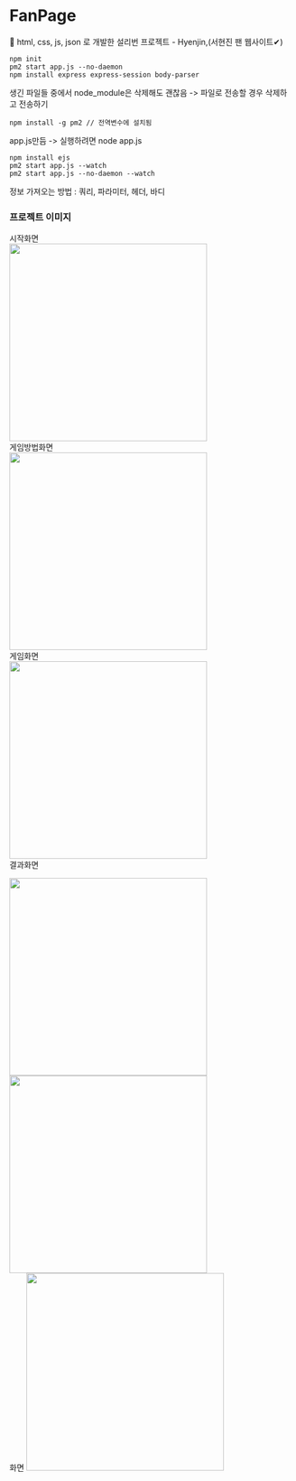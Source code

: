 # FanPage
👀 html, css, js, json 로 개발한 설리번 프로젝트 - Hyenjin,(서현진 팬 웹사이트✔)

```
npm init
pm2 start app.js --no-daemon
npm install express express-session body-parser
```
생긴 파일들 중에서 node_module은 삭제해도 괜찮음 -> 파일로 전송할 경우 삭제하고 전송하기   

```
npm install -g pm2 // 전역변수에 설치됨
```

app.js만듬 -> 실행하려면 node app.js    

```
npm install ejs
pm2 start app.js --watch
pm2 start app.js --no-daemon --watch
```
정보 가져오는 방법 : 쿼리, 파라미터, 헤더, 바디   

### 프로젝트 이미지
시작화면   
<img src ="https://user-images.githubusercontent.com/48716298/75563547-df367c80-5a8d-11ea-89a6-b0a378d9f67f.PNG" width="350"></img>   
게임방법화면   
<img src ="https://user-images.githubusercontent.com/48716298/75563565-e5c4f400-5a8d-11ea-9d92-75fd895ea6e1.PNG" width="350"></img>   
게임화면   
<img src ="https://user-images.githubusercontent.com/48716298/75563567-e65d8a80-5a8d-11ea-8e54-aec63d770f3d.PNG" width="350"></img>   
결과화면
<div>
  <img src ="https://user-images.githubusercontent.com/48716298/75563579-ea89a800-5a8d-11ea-94f7-bd5911ea3d8a.PNG" width="350"></img>   
  <img src ="https://user-images.githubusercontent.com/48716298/75563588-ee1d2f00-5a8d-11ea-90de-0c7995b5415a.PNG" width="350"></img>   
</div>   
화면   
<img src ="https://user-images.githubusercontent.com/48716298/75563591-ef4e5c00-5a8d-11ea-8468-bd2a5bb4ad95.PNG" width="350"></img>   
